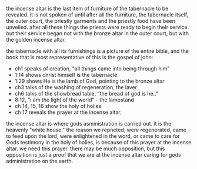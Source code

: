 the incense altar is the last item of furniture
of the tabernacle to be revealed. it is not spoken
of until after all the furniture, the tabernacle
itself, the outer court, the priestly garments and
the priestly food have been unveiled. after all
these things the priests were ready to begin their
service. but their service began not with the bronze
altar in the outer court, but with the golden incense
altar.

the tabernacle with all its furnishings is a picture of the entire bible, and the book that is most representative of this is the gospel of john:
- ch1 speaks of creation, "all things came into being through him"
- 1:14 shows christ himself is the tabernacle
- 1:29 shows He is the lamb of God, pointing to the bronze altar
- ch3 talks of the washing of regeneration, the laver
- ch6 talks of the showbread table, "the bread of god is he.."
- 8:12, "i am the light of the world" - the lampstand
- ch 14, 15, 16 show the holy of holies
- ch 17 reveals the prayer at the incense altar.

the incense altar is where gods asministration is carried out. it is the heavenly "white house." the reason we repneted, were regenerated, came to feed upon the lord, were enlightened in the word, or came to care for Gods testimony in the holy of holies, is because of this prayer at the incense altar. we need this prayer. there may be much opposition, but this opposition is just a proof that we are at the incense altar caring for gods administration on the earth.
